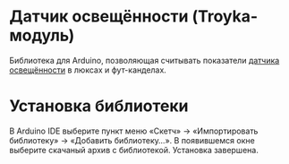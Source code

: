 Датчик освещённости (Troyka-модуль)
===================================

Библиотека для Arduino, позволяющая считывать показатели [датчика освещённости](http://amperka.ru/product/troyka-light-sensor) в люксах и фут-канделах.

Установка библиотеки
====================

В Arduino IDE выберите пункт меню «Скетч» → «Импортировать библиотеку» →
«Добавить библиотеку…». В появившемся окне выберите скачаный архив с
библиотекой. Установка завершена.
